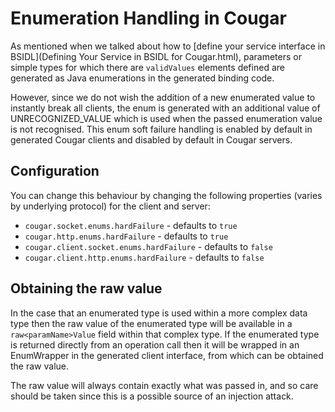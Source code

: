 ---
---
# Enumeration Handling in Cougar

As mentioned when we talked about how to [define your service interface in BSIDL](Defining Your Service in BSIDL for Cougar.html),
parameters or simple types for which there are ```validValues``` elements defined are generated as Java enumerations in
the generated binding code.

However, since we do not wish the addition of a new enumerated value to instantly break all clients, the enum is generated
with an additional value of UNRECOGNIZED_VALUE which is used when the passed enumeration value is not recognised. This enum
soft failure handling is enabled by default in generated Cougar clients and disabled by default in Cougar servers.

## Configuration

You can change this behaviour by changing the following properties (varies by underlying protocol) for the client and server:

* ```cougar.socket.enums.hardFailure``` - defaults to ```true```
* ```cougar.http.enums.hardFailure``` - defaults to ```true```
* ```cougar.client.socket.enums.hardFailure``` - defaults to ```false```
* ```cougar.client.http.enums.hardFailure``` - defaults to ```false```

## Obtaining the raw value

In the case that an enumerated type is used within a more complex data type then the raw value of the enumerated type
will be available in a ```raw<paramName>Value``` field within that complex type. If the enumerated type is returned
directly from an operation call then it will be wrapped in an EnumWrapper in the generated client interface, from which
can be obtained the raw value.

The raw value will always contain exactly what was passed in, and so care should be taken since this is a possible source
of an injection attack.